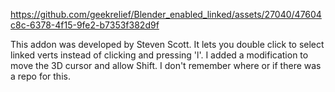 https://github.com/geekrelief/Blender_enabled_linked/assets/27040/47604c8c-6378-4f15-9fe2-b7353f382d9f

This addon was developed by Steven Scott. It lets you double click to select linked verts instead of clicking and pressing 'l'. 
I added a modification to move the 3D cursor and allow Shift. I don't remember where or if there was a repo for this.
